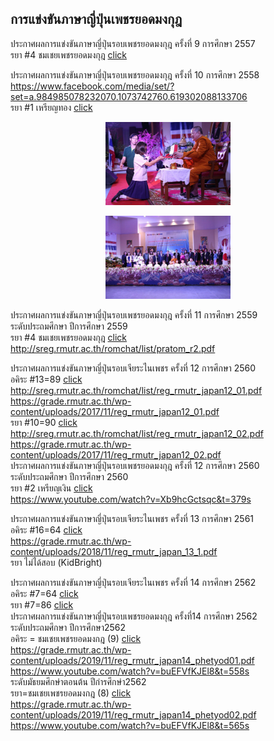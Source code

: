 ## การแข่งขันภาษาญี่ปุ่นเพชรยอดมงกุฎ  
ประกาศผลการแข่งขันภาษาญี่ปุ่นรอบเพชรยอดมงกุฎ ครั้งที่ 9 การศึกษา 2557  
รยา #4 ชมเชยเพชรยอดมงกุฎ [click](./japanese_petchyodmongkut/ประกาศผลการแข่งขันภาษาญี่ปุ่นเพชรยอดมงกุฏครั้งที่9ระดับประถม.pdf)    

ประกาศผลการแข่งขันภาษาญี่ปุ่นรอบเพชรยอดมงกุฎ ครั้งที่ 10 การศึกษา 2558  
https://www.facebook.com/media/set/?set=a.984985078232070.1073742760.619302088133706  
รยา #1 เหรียญทอง [click](./japanese_petchyodmongkut/cert_jp_pech_raya_gold2015.pdf)    
<p align="center">
  <img src="./japanese_petchyodmongkut/raya_10_stage.jpg" width="200" title="on stage">
</p>
<p align="center">
  <img src="./japanese_petchyodmongkut/raya_10_group.jpg" width="200" title="on group">
</p>  

ประกาศผลการแข่งขันภาษาญี่ปุ่นรอบเพชรยอดมงกุฎ ครั้งที่ 11 การศึกษา 2559  
ระดับประถมศึกษา ปีการศึกษา 2559  
รยา #4 ชมเชยเพชรยอดมงกุฎ [click](./japanese_petchyodmongkut/pratom_r2.pdf)    
http://sreg.rmutr.ac.th/romchat/list/pratom_r2.pdf  

ประกาศผลการแข่งขันภาษาญี่ปุ่นรอบเจียระไนเพชร ครั้งที่ 12 การศึกษา 2560  
อคิระ #13=89 [click](./japanese_petchyodmongkut/reg_rmutr_japan12_01.pdf)  
http://sreg.rmutr.ac.th/romchat/list/reg_rmutr_japan12_01.pdf  
https://grade.rmutr.ac.th/wp-content/uploads/2017/11/reg_rmutr_japan12_01.pdf  
รยา #10=90 [click](./japanese_petchyodmongkut/reg_rmutr_japan12_02.pdf)  
http://sreg.rmutr.ac.th/romchat/list/reg_rmutr_japan12_02.pdf  
https://grade.rmutr.ac.th/wp-content/uploads/2017/11/reg_rmutr_japan12_02.pdf  
ประกาศผลการแข่งขันภาษาญี่ปุ่นรอบเพชรยอดมงกุฎ ครั้งที่ 12 การศึกษา 2560  
ระดับประถมศึกษา ปีการศึกษา 2560  
รยา #2 เหรียญเงิน [click](./japanese_petchyodmongkut/reg_rmutr_japan12_final.pdf)    
https://www.youtube.com/watch?v=Xb9hcGctsqc&t=379s  

ประกาศผลการแข่งขันภาษาญี่ปุ่นรอบเจียระไนเพชร ครั้งที่ 13 การศึกษา 2561  
อคิระ #16=64 [click](./japanese_petchyodmongkut/reg_rmutr_japan_13_1.pdf)    
https://grade.rmutr.ac.th/wp-content/uploads/2018/11/reg_rmutr_japan_13_1.pdf  
รยา ไม่ได้สอบ (KidBright)  

ประกาศผลการแข่งขันภาษาญี่ปุ่นรอบเจียระไนเพชร ครั้งที่ 14 การศึกษา 2562    
อคิระ #7=64 [click](./japanese_petchyodmongkut/reg_rmutr_japan14_001.pdf)    
รยา #7=86 [click](./japanese_petchyodmongkut/reg_rmutr_japan14_002.pdf)  
ประกาศผลการแข่งขันภาษาญี่ปุ่นรอบเพชรยอดมงกุฎ ครั้งที่14 การศึกษา 2562  
ระดับประถมศึกษา ปีการศึกษา2562  
อคิระ = ชมเชยเพชรยอดมงกฎ (9) [click](./japanese_petchyodmongkut/reg_rmutr_japan14_phetyod01.pdf)  
https://grade.rmutr.ac.th/wp-content/uploads/2019/11/reg_rmutr_japan14_phetyod01.pdf  
https://www.youtube.com/watch?v=buEFVfKJEl8&t=558s  
ระดับมัธยมศึกษำตอนต้น ปีกำรศึกษำ2562  
รยา=ชมเชยเพชรยอดมงกฎ (8) [click](./japanese_petchyodmongkut/reg_rmutr_japan14_phetyod02.pdf)  
https://grade.rmutr.ac.th/wp-content/uploads/2019/11/reg_rmutr_japan14_phetyod02.pdf  
https://www.youtube.com/watch?v=buEFVfKJEl8&t=565s  
